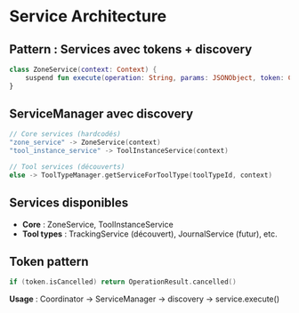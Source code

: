 # Service Architecture

## Pattern : Services avec tokens + discovery

```kotlin
class ZoneService(context: Context) {
    suspend fun execute(operation: String, params: JSONObject, token: CancellationToken): OperationResult
}
```

## ServiceManager avec discovery
```kotlin
// Core services (hardcodés)
"zone_service" -> ZoneService(context)
"tool_instance_service" -> ToolInstanceService(context)

// Tool services (découverts)
else -> ToolTypeManager.getServiceForToolType(toolTypeId, context)
```

## Services disponibles
- **Core** : ZoneService, ToolInstanceService
- **Tool types** : TrackingService (découvert), JournalService (futur), etc.

## Token pattern
```kotlin
if (token.isCancelled) return OperationResult.cancelled()
```

**Usage** : Coordinator → ServiceManager → discovery → service.execute()